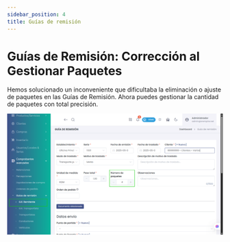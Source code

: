 ```yaml
---
sidebar_position: 4
title: Guías de remisión
---
```


# Guías de Remisión: Corrección al Gestionar Paquetes

Hemos solucionado un inconveniente que dificultaba la eliminación o ajuste de paquetes en las Guías de Remisión. Ahora puedes gestionar la cantidad de paquetes con total precisión.

![alt text](img/guias-de-remision.png)

